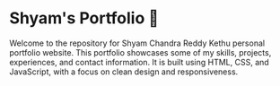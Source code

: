# Shyam's Portfolio 💎

Welcome to the repository for Shyam Chandra Reddy Kethu personal portfolio website. This portfolio showcases some of my skills, projects, experiences, and contact information. It is built using HTML, CSS, and JavaScript, with a focus on clean design and responsiveness.

